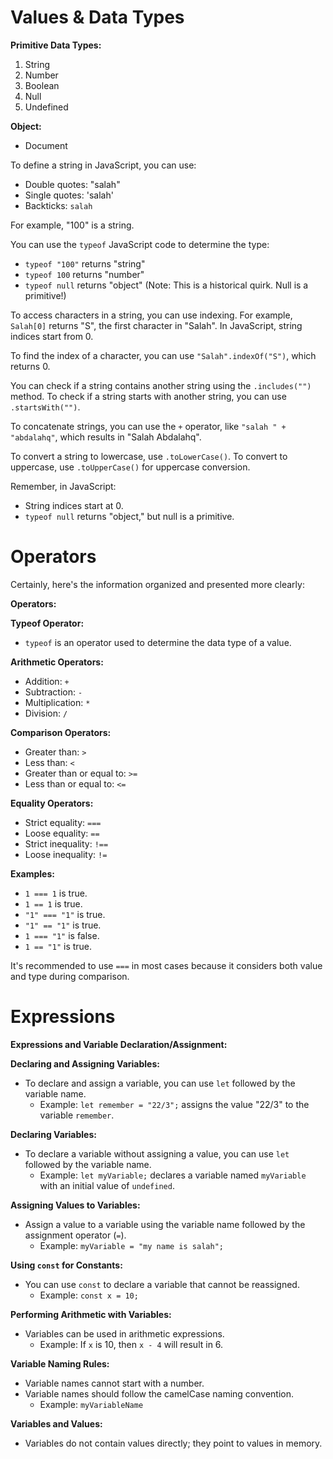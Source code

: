 # Values & Data Types
**Primitive Data Types:**
1. String
2. Number
3. Boolean
4. Null
5. Undefined

**Object:**
- Document

To define a string in JavaScript, you can use:
- Double quotes: "salah"
- Single quotes: 'salah'
- Backticks: `salah`

For example, "100" is a string.

You can use the `typeof` JavaScript code to determine the type:
- `typeof "100"` returns "string"
- `typeof 100` returns "number"
- `typeof null` returns "object" (Note: This is a historical quirk. Null is a primitive!)

To access characters in a string, you can use indexing. For example, `Salah[0]` returns "S", the first character in "Salah". In JavaScript, string indices start from 0.

To find the index of a character, you can use `"Salah".indexOf("S")`, which returns 0.

You can check if a string contains another string using the `.includes("")` method. To check if a string starts with another string, you can use `.startsWith("")`.

To concatenate strings, you can use the `+` operator, like `"salah " + "abdalahq"`, which results in "Salah Abdalahq".

To convert a string to lowercase, use `.toLowerCase()`. To convert to uppercase, use `.toUpperCase()` for uppercase conversion.

Remember, in JavaScript:
- String indices start at 0.
- `typeof null` returns "object," but null is a primitive.


# Operators 
Certainly, here's the information organized and presented more clearly:

**Operators:**

**Typeof Operator:**
- `typeof` is an operator used to determine the data type of a value.

**Arithmetic Operators:**
- Addition: `+`
- Subtraction: `-`
- Multiplication: `*`
- Division: `/`

**Comparison Operators:**
- Greater than: `>`
- Less than: `<`
- Greater than or equal to: `>=`
- Less than or equal to: `<=`

**Equality Operators:**
- Strict equality: `===`
- Loose equality: `==`
- Strict inequality: `!==`
- Loose inequality: `!=`

**Examples:**
- `1 === 1` is true.
- `1 == 1` is true.
- `"1" === "1"` is true.
- `"1" == "1"` is true.
- `1 === "1"` is false.
- `1 == "1"` is true.

It's recommended to use `===` in most cases because it considers both value and type during comparison.


# Expressions

**Expressions and Variable Declaration/Assignment:**

**Declaring and Assigning Variables:**
- To declare and assign a variable, you can use `let` followed by the variable name.
  - Example: `let remember = "22/3";` assigns the value "22/3" to the variable `remember`.

**Declaring Variables:**
- To declare a variable without assigning a value, you can use `let` followed by the variable name.
  - Example: `let myVariable;` declares a variable named `myVariable` with an initial value of `undefined`.

**Assigning Values to Variables:**
- Assign a value to a variable using the variable name followed by the assignment operator (`=`).
  - Example: `myVariable = "my name is salah";`

**Using `const` for Constants:**
- You can use `const` to declare a variable that cannot be reassigned.
  - Example: `const x = 10;`

**Performing Arithmetic with Variables:**
- Variables can be used in arithmetic expressions.
  - Example: If `x` is 10, then `x - 4` will result in 6.

**Variable Naming Rules:**
- Variable names cannot start with a number.
- Variable names should follow the camelCase naming convention.
  - Example: `myVariableName`

**Variables and Values:**
- Variables do not contain values directly; they point to values in memory.
